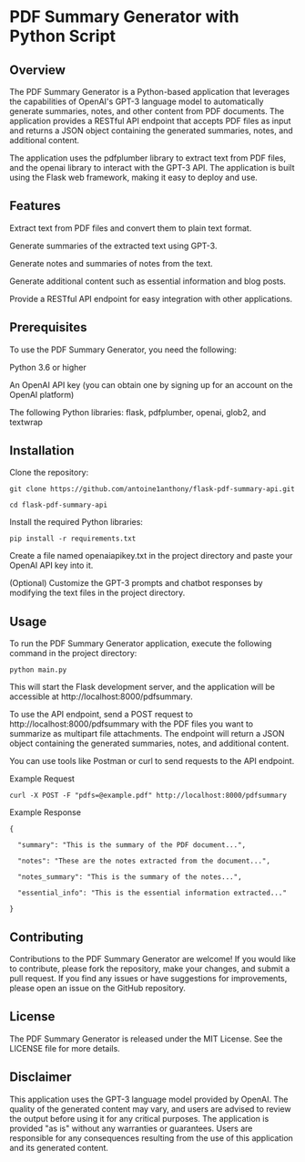 # PDF Summary Generator with Python Script

## Overview

The PDF Summary Generator is a Python-based application that leverages the capabilities of OpenAI's GPT-3 language model to automatically generate summaries, notes, and other content from PDF documents. The application provides a RESTful API endpoint that accepts PDF files as input and returns a JSON object containing the generated summaries, notes, and additional content.

The application uses the pdfplumber library to extract text from PDF files, and the openai library to interact with the GPT-3 API. The application is built using the Flask web framework, making it easy to deploy and use.

## Features

Extract text from PDF files and convert them to plain text format.

Generate summaries of the extracted text using GPT-3.

Generate notes and summaries of notes from the text.

Generate additional content such as essential information and blog posts.

Provide a RESTful API endpoint for easy integration with other applications.

## Prerequisites

To use the PDF Summary Generator, you need the following:

Python 3.6 or higher

An OpenAI API key (you can obtain one by signing up for an account on the OpenAI platform)

The following Python libraries: flask, pdfplumber, openai, glob2, and textwrap

## Installation

Clone the repository:

```
git clone https://github.com/antoine1anthony/flask-pdf-summary-api.git
```

```
cd flask-pdf-summary-api
```

Install the required Python libraries:

```
pip install -r requirements.txt
```

Create a file named openaiapikey.txt in the project directory and paste your OpenAI API key into it.

(Optional) Customize the GPT-3 prompts and chatbot responses by modifying the text files in the project directory.

## Usage

To run the PDF Summary Generator application, execute the following command in the project directory:

```
python main.py
```

This will start the Flask development server, and the application will be accessible at http://localhost:8000/pdfsummary.

To use the API endpoint, send a POST request to http://localhost:8000/pdfsummary with the PDF files you want to summarize as multipart file attachments. The endpoint will return a JSON object containing the generated summaries, notes, and additional content.

You can use tools like Postman or curl to send requests to the API endpoint.

Example Request

```
curl -X POST -F "pdfs=@example.pdf" http://localhost:8000/pdfsummary
```

Example Response

```
{

  "summary": "This is the summary of the PDF document...",

  "notes": "These are the notes extracted from the document...",

  "notes_summary": "This is the summary of the notes...",

  "essential_info": "This is the essential information extracted..."

}
```

## Contributing

Contributions to the PDF Summary Generator are welcome! If you would like to contribute, please fork the repository, make your changes, and submit a pull request. If you find any issues or have suggestions for improvements, please open an issue on the GitHub repository.

## License

The PDF Summary Generator is released under the MIT License. See the LICENSE file for more details.

## Disclaimer

This application uses the GPT-3 language model provided by OpenAI. The quality of the generated content may vary, and users are advised to review the output before using it for any critical purposes. The application is provided "as is" without any warranties or guarantees. Users are responsible for any consequences resulting from the use of this application and its generated content.
